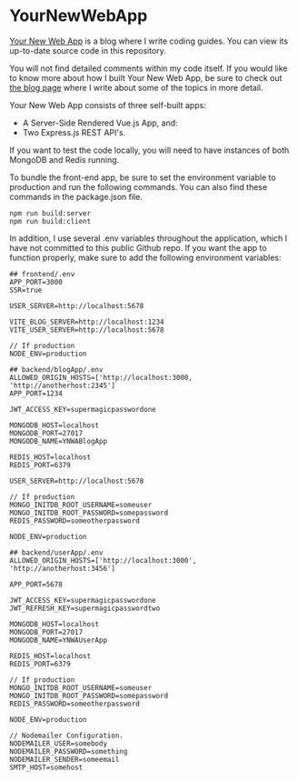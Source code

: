 # YourNewWebApp

[Your New Web App](https://yournewwebapp.com "Helping You Build Your New Web App") is a blog where I write coding guides. You can view its up-to-date source code in this repository.

You will not find detailed comments within my code itself. If you would like to know more about how I built Your New Web App, be sure to check out [the blog page](https://yournewwebapp.com/blogs "The Latest Coding Guides at Your New Web App") where I write about some of the topics in more detail. 

Your New Web App consists of three self-built apps:
- A Server-Side Rendered Vue.js App, and:
- Two Express.js REST API's.

If you want to test the code locally, you will need to have instances of both MongoDB and Redis running.

To bundle the front-end app, be sure to set the environment variable to production and run the following commands. You can also find these commands in the package.json file.
```
npm run build:server
npm run build:client
```

In addition, I use several .env variables throughout the application, which I have not committed to this public Github repo. If you want the app to function properly, make sure to add the following environment variables:

```
## frontend/.env
APP_PORT=3000
SSR=true

USER_SERVER=http://localhost:5678

VITE_BLOG_SERVER=http://localhost:1234
VITE_USER_SERVER=http://localhost:5678

// If production
NODE_ENV=production
```
```
## backend/blogApp/.env
ALLOWED_ORIGIN_HOSTS=['http://localhost:3000, 'http://anotherhost:2345']
APP_PORT=1234

JWT_ACCESS_KEY=supermagicpasswordone

MONGODB_HOST=localhost
MONGODB_PORT=27017
MONGODB_NAME=YNWABlogApp

REDIS_HOST=localhost
REDIS_PORT=6379

USER_SERVER=http://localhost:5678

// If production
MONGO_INITDB_ROOT_USERNAME=someuser
MONGO_INITDB_ROOT_PASSWORD=somepassword
REDIS_PASSWORD=someotherpassword

NODE_ENV=production
```
```
## backend/userApp/.env
ALLOWED_ORIGIN_HOSTS=['http://localhost:3000', 'http://anotherhost:3456']

APP_PORT=5678

JWT_ACCESS_KEY=supermagicpasswordone
JWT_REFRESH_KEY=supermagicpasswordtwo

MONGODB_HOST=localhost
MONGODB_PORT=27017
MONGODB_NAME=YNWAUserApp

REDIS_HOST=localhost
REDIS_PORT=6379

// If production
MONGO_INITDB_ROOT_USERNAME=someuser
MONGO_INITDB_ROOT_PASSWORD=somepassword
REDIS_PASSWORD=someotherpassword

NODE_ENV=production

// Nodemailer Configuration.
NODEMAILER_USER=somebody
NODEMAILER_PASSWORD=something
NODEMAILER_SENDER=someemail
SMTP_HOST=somehost
```
